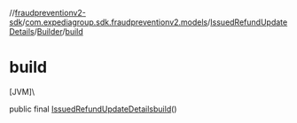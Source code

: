 //[fraudpreventionv2-sdk](../../../../index.md)/[com.expediagroup.sdk.fraudpreventionv2.models](../../index.md)/[IssuedRefundUpdateDetails](../index.md)/[Builder](index.md)/[build](build.md)

# build

[JVM]\

public final [IssuedRefundUpdateDetails](../index.md)[build](build.md)()
